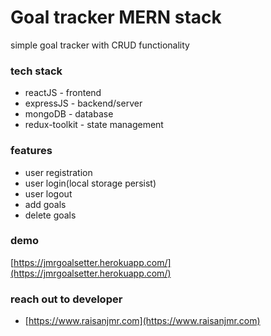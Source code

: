 # Goal tracker MERN stack

simple goal tracker with CRUD functionality

### tech stack

- reactJS - frontend
- expressJS - backend/server
- mongoDB - database
- redux-toolkit - state management

### features

- user registration
- user login(local storage persist)
- user logout
-  add goals
- delete goals

### demo
[https://jmrgoalsetter.herokuapp.com/](https://jmrgoalsetter.herokuapp.com/)


### reach out to developer

- [https://www.raisanjmr.com](https://www.raisanjmr.com)
